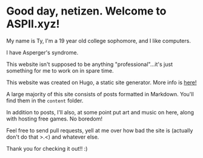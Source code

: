 # Good day, netizen. Welcome to ASPII.xyz!

My name is Ty, I'm a 19 year old college sophomore, and I like computers.

I have Asperger's syndrome.

This website isn't supposed to be anything "professional"...it's just something for me to work on in spare time.

This website was created on Hugo, a static site generator. More info is [here!](https://gohugo.io/)

A large majority of this site consists of posts formatted in Markdown. You'll find them in the `content` folder.

In addition to posts, I'll also, at some point put art and music on here, along with hosting free games. No boredom!

Feel free to send pull requests, yell at me over how bad the site is (actually don't do that >.<) and whatever else.

Thank you for checking it out!! :)

